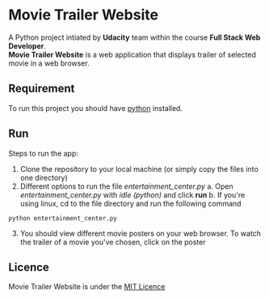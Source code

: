 # Movie Trailer Website

A Python project intiated by **Udacity** team within the course **Full Stack Web Developer**.   
**Movie Trailer Website** is a web application that displays trailer of selected movie in a web browser.

## Requirement
To run this project you should have [python](https://www.python.org/downloads/) installed.

## Run
Steps to run the app:
1. Clone the repository to your local machine (or simply copy the files into one directory)
2. Different options to run the file *entertainment_center.py*
a. Open *entertainment_center.py* with *idle (python)* and click **run**
b. If you're using linux, cd to the file directory and run the following command 
``` 
python entertainment_center.py
```
3. You should view different movie posters on your web browser. To watch the trailer of a movie you've chosen, click on the poster

## Licence
Movie Trailer Website is under the [MIT Licence](https://choosealicense.com/licenses/mit/)

